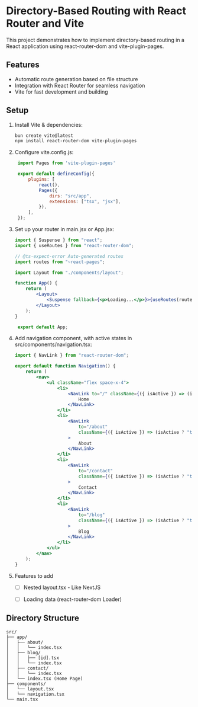 # Directory-Based Routing with React Router and Vite

This project demonstrates how to implement directory-based routing in a React application using react-router-dom and vite-plugin-pages.

## Features

- Automatic route generation based on file structure
- Integration with React Router for seamless navigation
- Vite for fast development and building

## Setup

1. Install Vite & dependencies:
   ```bash
   bun create vite@latest
   npm install react-router-dom vite-plugin-pages
   ```

2. Configure vite.config.js:
   ```js
    import Pages from 'vite-plugin-pages'

    export default defineConfig({
        plugins: [
            react(),
            Pages({
                dirs: "src/app",
                extensions: ["tsx", "jsx"],
            }),
        ],
    });
   ```

3. Set up your router in main.jsx or App.jsx:
   ```jsx
   import { Suspense } from "react";
   import { useRoutes } from "react-router-dom";

   // @ts-expect-error Auto-generated routes
   import routes from "~react-pages";

   import Layout from "./components/layout";

   function App() {
       return (
           <Layout>
               <Suspense fallback={<p>Loading...</p>}>{useRoutes(routes)}</Suspense>
           </Layout>
       );
   }

    export default App;
   ```

4. Add navigation component, with active states in src/components/navigation.tsx:
   ```jsx
   import { NavLink } from "react-router-dom";

   export default function Navigation() {
       return (
           <nav>
               <ul className="flex space-x-4">
                   <li>
                       <NavLink to="/" className={({ isActive }) => (isActive ? "text-blue-500" : "hover:text-gray-300")}>
                           Home
                       </NavLink>
                   </li>
                   <li>
                       <NavLink
                           to="/about"
                           className={({ isActive }) => (isActive ? "text-blue-500" : "hover:text-gray-300")}
                       >
                           About
                       </NavLink>
                   </li>
                   <li>
                       <NavLink
                           to="/contact"
                           className={({ isActive }) => (isActive ? "text-blue-500" : "hover:text-gray-300")}
                       >
                           Contact
                       </NavLink>
                   </li>
                   <li>
                       <NavLink
                           to="/blog"
                           className={({ isActive }) => (isActive ? "text-blue-500" : "hover:text-gray-300")}
                       >
                           Blog
                       </NavLink>
                   </li>
               </ul>
           </nav>
       );
   }
   ```

5. Features to add
   - [ ] Nested layout.tsx - Like NextJS
   - [ ] Loading data (react-router-dom Loader)


## Directory Structure

```
src/
├── app/
│   ├── about/
│   │   └── index.tsx
│   ├── blog/
│   │   ├── [id].tsx
│   │   └── index.tsx
│   ├── contact/
│   │   └── index.tsx
│   └── index.tsx (Home Page)
├── components/
│   └── layout.tsx
│   └── navigation.tsx
└── main.tsx
```